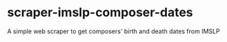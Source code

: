 # scraper-imslp-composer-dates
A simple web scraper to get composers' birth and death dates from IMSLP
